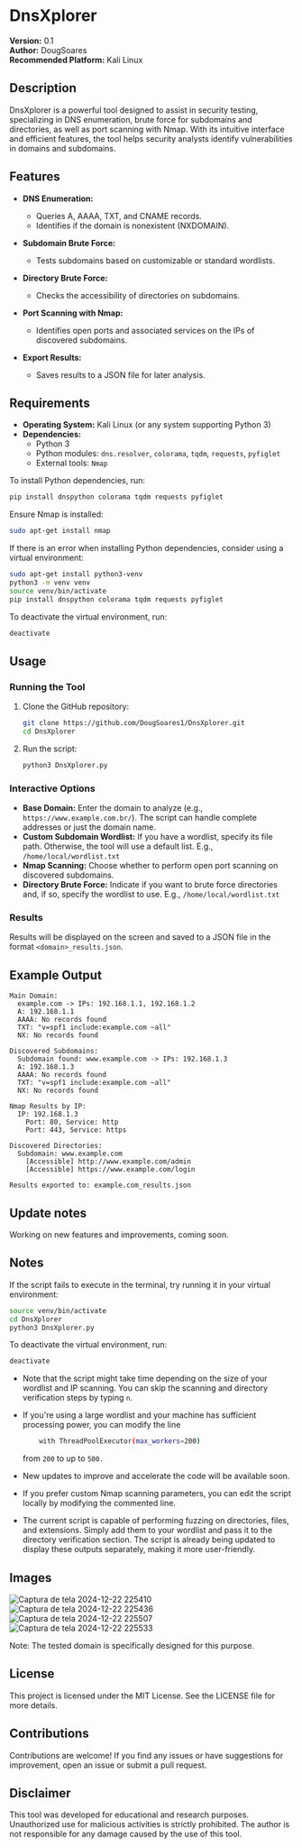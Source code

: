 # DnsXplorer

**Version:** 0.1  
**Author:** DougSoares  
**Recommended Platform:** Kali Linux  

## Description  

DnsXplorer is a powerful tool designed to assist in security testing, specializing in DNS enumeration, brute force for subdomains and directories, as well as port scanning with Nmap. With its intuitive interface and efficient features, the tool helps security analysts identify vulnerabilities in domains and subdomains.  

## Features  

- **DNS Enumeration:**  
  - Queries A, AAAA, TXT, and CNAME records.  
  - Identifies if the domain is nonexistent (NXDOMAIN).  

- **Subdomain Brute Force:**  
  - Tests subdomains based on customizable or standard wordlists.  

- **Directory Brute Force:**  
  - Checks the accessibility of directories on subdomains.  

- **Port Scanning with Nmap:**  
  - Identifies open ports and associated services on the IPs of discovered subdomains.  

- **Export Results:**  
  - Saves results to a JSON file for later analysis.  

## Requirements  

- **Operating System:** Kali Linux (or any system supporting Python 3)  
- **Dependencies:**  
  - Python 3  
  - Python modules: `dns.resolver`, `colorama`, `tqdm`, `requests`, `pyfiglet`  
  - External tools: `Nmap`  

To install Python dependencies, run:  
```bash  
pip install dnspython colorama tqdm requests pyfiglet  
```  

Ensure Nmap is installed:  
```bash  
sudo apt-get install nmap  
```  

If there is an error when installing Python dependencies, consider using a virtual environment:  
```bash  
sudo apt-get install python3-venv  
python3 -m venv venv  
source venv/bin/activate  
pip install dnspython colorama tqdm requests pyfiglet  
```  

To deactivate the virtual environment, run:  
```bash  
deactivate  
```  

## Usage  

### Running the Tool  

1. Clone the GitHub repository:  
   ```bash  
   git clone https://github.com/DougSoares1/DnsXplorer.git  
   cd DnsXplorer  
   ```  

2. Run the script:  
   ```bash  
   python3 DnsXplorer.py  
   ```  

### Interactive Options  
- **Base Domain:** Enter the domain to analyze (e.g., `https://www.example.com.br/`). The script can handle complete addresses or just the domain name.  
- **Custom Subdomain Wordlist:** If you have a wordlist, specify its file path. Otherwise, the tool will use a default list. E.g., `/home/local/wordlist.txt`  
- **Nmap Scanning:** Choose whether to perform open port scanning on discovered subdomains.  
- **Directory Brute Force:** Indicate if you want to brute force directories and, if so, specify the wordlist to use. E.g., `/home/local/wordlist.txt`  

### Results  
Results will be displayed on the screen and saved to a JSON file in the format `<domain>_results.json`.  

## Example Output  
```plaintext  
Main Domain:  
  example.com -> IPs: 192.168.1.1, 192.168.1.2  
  A: 192.168.1.1  
  AAAA: No records found  
  TXT: "v=spf1 include:example.com ~all"  
  NX: No records found  

Discovered Subdomains:  
  Subdomain found: www.example.com -> IPs: 192.168.1.3  
  A: 192.168.1.3  
  AAAA: No records found  
  TXT: "v=spf1 include:example.com ~all"  
  NX: No records found  

Nmap Results by IP:  
  IP: 192.168.1.3  
    Port: 80, Service: http  
    Port: 443, Service: https  

Discovered Directories:  
  Subdomain: www.example.com  
    [Accessible] http://www.example.com/admin  
    [Accessible] https://www.example.com/login  

Results exported to: example.com_results.json  
```  
## Update notes

  Working on new features and improvements, coming soon.

## Notes  

If the script fails to execute in the terminal, try running it in your virtual environment:  
```bash  
source venv/bin/activate  
cd DnsXplorer  
python3 DnsXplorer.py  
```  

To deactivate the virtual environment, run:  
```bash  
deactivate  
```  

- Note that the script might take time depending on the size of your wordlist and IP scanning. You can skip the scanning and directory verification steps by typing `n`.
- If you're using a large wordlist and your machine has sufficient processing power, you can modify the line
  
  ```bash
      with ThreadPoolExecutor(max_workers=200)
  ```
  from `200` to up to `500.`
- New updates to improve and accelerate the code will be available soon.  
- If you prefer custom Nmap scanning parameters, you can edit the script locally by modifying the commented line.
- The current script is capable of performing fuzzing on directories, files, and extensions. Simply add them to your wordlist and pass it to the directory verification section. The script is already being updated to display these outputs separately, making it more user-friendly.

## Images  
![Captura de tela 2024-12-22 225410](https://github.com/user-attachments/assets/eaae4ed8-5ffc-4068-90bc-bdbeaf4eda57)
![Captura de tela 2024-12-22 225436](https://github.com/user-attachments/assets/92ae659f-7144-4709-a1e7-4ef8784619d7)
![Captura de tela 2024-12-22 225507](https://github.com/user-attachments/assets/4de975fa-3dd0-408c-9947-5da03cd07111)
![Captura de tela 2024-12-22 225533](https://github.com/user-attachments/assets/10362e57-92af-4d12-8341-726df3f25d99)



Note: The tested domain is specifically designed for this purpose.  

## License  
This project is licensed under the MIT License. See the LICENSE file for more details.  

## Contributions  
Contributions are welcome! If you find any issues or have suggestions for improvement, open an issue or submit a pull request.  

## Disclaimer  
This tool was developed for educational and research purposes. Unauthorized use for malicious activities is strictly prohibited. The author is not responsible for any damage caused by the use of this tool.

